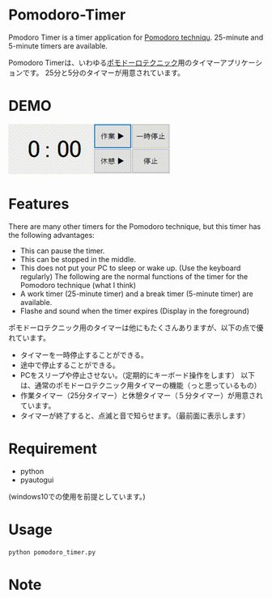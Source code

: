 # Pomodoro-Timer

Pmodoro Timer is a timer application for [Pomodoro techniqu](https://en.wikipedia.org/wiki/Pomodoro_Technique).
25-minute and 5-minute timers are available.

Pomodoro Timerは、いわゆる[ポモドーロテクニック](https://ja.wikipedia.org/wiki/%E3%83%9D%E3%83%A2%E3%83%89%E3%83%BC%E3%83%AD%E3%83%BB%E3%83%86%E3%82%AF%E3%83%8B%E3%83%83%E3%82%AF)用のタイマーアプリケーションです。
25分と5分のタイマーが用意されています。
 
# DEMO
 
![demo](https://github.com/GaneshaShiisa/Pomodoro_Timer/blob/main/demo.gif)

# Features

There are many other timers for the Pomodoro technique, but this timer has the following advantages:
* This can pause the timer.
* This can be stopped in the middle.
* This does not put your PC to sleep or wake up. (Use the keyboard regularly)
The following are the normal functions of the timer for the Pomodoro technique (what I think)
* A work timer (25-minute timer) and a break timer (5-minute timer) are available.
* Flashe and sound when the timer expires (Display in the foreground)

ポモドーロテクニック用のタイマーは他にもたくさんありますが、以下の点で優れています。
* タイマーを一時停止することができる。
* 途中で停止することができる。
* PCをスリープや停止させない。（定期的にキーボード操作をします）
以下は、通常のポモドーロテクニック用タイマーの機能（っと思っているもの）
* 作業タイマー（25分タイマー）と休憩タイマー（５分タイマー）が用意されています。
* タイマーが終了すると、点滅と音で知らせます。（最前面に表示します）

# Requirement
 
* python
* pyautogui

(windows10での使用を前提としています。)

# Usage
 
```bash
python pomodoro_timer.py
```
 
# Note
 
